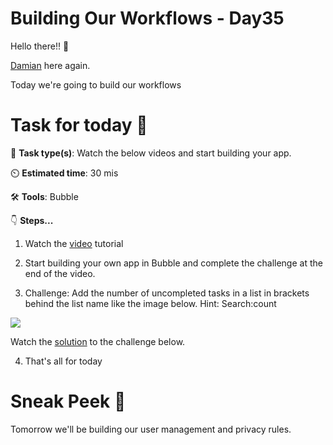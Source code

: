 # Building Our Workflows - Day35


Hello there!! 👋

[Damian](https://twitter.com/DamianJanzi) here again.

Today we're going to build our workflows

# Task for today 🚀

📝 **Task type(s)**: Watch the below videos and start building your app.

⏲️ **Estimated time**: 30 mis

🛠️ **Tools**: Bubble

👇 **Steps...**

1. Watch the [video](https://www.youtube.com/watch?v=szu7Z_RBspU) tutorial


2. Start building your own app in Bubble and complete the challenge at the end of the video.  

3. Challenge: Add the number of uncompleted tasks in a list in brackets behind the list name like the image below. Hint: Search:count

![](https://ci3.googleusercontent.com/proxy/gbe_OY26fM8Cf5di9blzC2y9xB1VgYQRQULY2GI69rgz9sZlNegGZPpjZJirA0y8QTZwChpPVWUgp4Chk4R-ZibmNhOvkNalYODU7bNIMifTV8ZMSacqgg_HEEFoUErvohsaPUFdH9Y1OHsF_lY=s0-d-e1-ft#https://bucket.mlcdn.com/a/2070/2070180/images/81d44940521afc8854b05ef65e34e8b4581e242a.png)

Watch the [solution](https://www.youtube.com/watch?v=Y2v5kFhs4dE) to the challenge below. 

4. That's all for today


# Sneak Peek 👀
Tomorrow we'll be building our user management and privacy rules. 